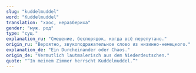 ```yaml
---
slug: "kuddelmuddel"
word: "Kuddelmuddel"
translation: "хаос, неразбериха"
gender: "муж. род"
type: "сущ."
explanation_ru: "Смешение, беспорядок, когда всё перепутано."
origin_ru: "Вероятно, звукоподражательное слово из низинно-немецкого."
explanation_de: "Ein Durcheinander oder Chaos."
origin_de: "Vermutlich lautmalerisch aus dem Niederdeutschen."
quote: "“In meinem Zimmer herrscht Kuddelmuddel.”"
---
```

